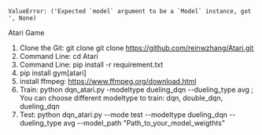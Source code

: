 ```
ValueError: ('Expected `model` argument to be a `Model` instance, got ', None)
```
Atari Game
1. Clone the Git: git clone	git clone https://github.com/reinwzhang/Atari.git
2. Command Line: cd Atari
3. Command Line: pip install -r requirement.txt
4. pip install gym[atari]
5. install ffmpeg:  https://www.ffmpeg.org/download.html
6. Train: python dqn_atari.py -modeltype dueling_dqn --dueling_type avg ; You can choose different modeltype to train: dqn, double_dqn, dueling_dqn
7. Test: python dqn_atari.py --mode test --modeltype dueling_dqn --dueling_type avg --model_path "Path_to_your_model_weigthts"

